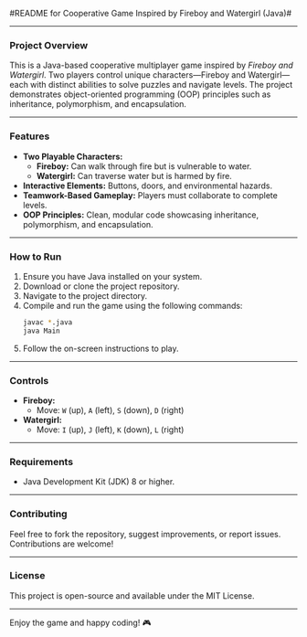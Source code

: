 #README for Cooperative Game Inspired by Fireboy and Watergirl (Java)#

---

### **Project Overview**
This is a Java-based cooperative multiplayer game inspired by *Fireboy and Watergirl*. Two players control unique characters—Fireboy and Watergirl—each with distinct abilities to solve puzzles and navigate levels. The project demonstrates object-oriented programming (OOP) principles such as inheritance, polymorphism, and encapsulation.

---

### **Features**
- **Two Playable Characters:**
  - **Fireboy:** Can walk through fire but is vulnerable to water.
  - **Watergirl:** Can traverse water but is harmed by fire.
- **Interactive Elements:** Buttons, doors, and environmental hazards.
- **Teamwork-Based Gameplay:** Players must collaborate to complete levels.
- **OOP Principles:** Clean, modular code showcasing inheritance, polymorphism, and encapsulation.

---

### **How to Run**
1. Ensure you have Java installed on your system.
2. Download or clone the project repository.
3. Navigate to the project directory.
4. Compile and run the game using the following commands:
   ```bash
   javac *.java
   java Main
   ```
5. Follow the on-screen instructions to play.

---

### **Controls**
- **Fireboy:**
  - Move: `W` (up), `A` (left), `S` (down), `D` (right)
- **Watergirl:**
  - Move: `I` (up), `J` (left), `K` (down), `L` (right)

---

### **Requirements**
- Java Development Kit (JDK) 8 or higher.

---

### **Contributing**
Feel free to fork the repository, suggest improvements, or report issues. Contributions are welcome!

---

### **License**
This project is open-source and available under the MIT License.

---

Enjoy the game and happy coding! 🎮
